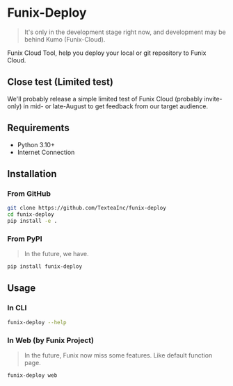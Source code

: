 # Funix-Deploy

> It's only in the development stage right now, and development may be behind Kumo (Funix-Cloud).

Funix Cloud Tool, help you deploy your local or git repository to Funix Cloud.

## Close test (Limited test)

We'll probably release a simple limited test of Funix Cloud (probably invite-only) in mid- or late-August to get feedback from our target audience.

## Requirements

- Python 3.10+
- Internet Connection

## Installation

### From GitHub

```bash
git clone https://github.com/TexteaInc/funix-deploy
cd funix-deploy
pip install -e .
```

### From PyPI

> In the future, we have.

```bash
pip install funix-deploy
```

## Usage

### In CLI

```bash
funix-deploy --help
```

### In Web (by Funix Project)

> In the future, Funix now miss some features. Like default function page.

```bash
funix-deploy web
```
